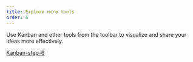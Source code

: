 ```yaml
---
title: Explore more tools
order: 6
---
```


Use Kanban and other tools from the toolbar to visualize and share your ideas more effectively.

[Kanban-step-6](howTo:Kanban-step-6)
